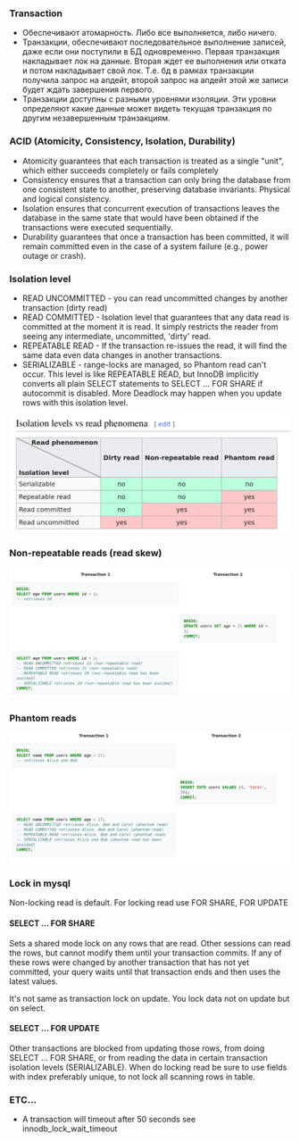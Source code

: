 ### Transaction

- Обеспечивают атомарность. Либо все выполняется, либо ничего.
- Транзакции, обеспечивают последовательное выполнение записей, даже если они поступили в БД одновременно.
  Первая транзакция накладывает лок на данные. Вторая ждет ее выполнения или отката и потом накладывает свой лок.
  Т.е. бд в рамках транзакции получила запрос на апдейт, второй запрос на апдейт этой же записи будет ждать завершения
  первого.
- Транзакции доступны с разными уровнями изоляции. Эти уровни определяют какие данные может видеть текущая транзакция по
  другим незавершенным транзакциям.

### ACID (Atomicity, Consistency, Isolation, Durability)

- Atomicity guarantees that each transaction is treated as a single "unit", which either succeeds completely or fails
  completely
- Consistency ensures that a transaction can only bring the database from one consistent state to another, preserving
  database invariants. Physical and logical consistency.
- Isolation ensures that concurrent execution of transactions leaves the database in the same state that would have been
  obtained if the transactions were executed sequentially.
- Durability guarantees that once a transaction has been committed, it will remain committed even in the case of a
  system failure (e.g., power outage or crash).

### Isolation level

- READ UNCOMMITTED - you can read uncommitted changes by another transaction (dirty read)
- READ COMMITTED - Isolation level that guarantees that any data read is committed at the moment it is read. It simply
  restricts the reader from seeing any intermediate, uncommitted, 'dirty' read.
- REPEATABLE READ - If the transaction re-issues the read, it will find the same data even data changes in another
  transactions.
- SERIALIZABLE - range-locks are managed, so Phantom read can't occur. This level is like REPEATABLE READ, but InnoDB
  implicitly converts all plain SELECT
  statements to SELECT ... FOR SHARE if autocommit is disabled. More Deadlock may happen when you update rows
  with this isolation level.

![img.png](img/isolation_levels.png)

### Non-repeatable reads (read skew)

![img.png](img/non_repeatable_reads.png)

### Phantom reads

![img.png](img/phantom_reads.png)

### Lock in mysql

Non-locking read is default. For locking read use FOR SHARE, FOR UPDATE

#### SELECT ... FOR SHARE

Sets a shared mode lock on any rows that are read. Other sessions can read the rows, but cannot modify them until your
transaction commits. If any of these rows were changed by another transaction that has not yet committed, your query
waits until that transaction ends and then uses the latest values.

It's not same as transaction lock on update. You lock data not on update but on select.

#### SELECT ... FOR UPDATE

Other transactions are blocked from updating those rows, from doing SELECT ... FOR SHARE, or from reading the data in
certain transaction isolation levels (SERIALIZABLE).
When do locking read be sure to use fields with index preferably unique, to not lock all scanning rows in table.

### ETC...

- A transaction will timeout after 50 seconds  see innodb_lock_wait_timeout